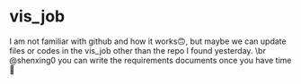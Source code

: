 # vis_job
I am not familiar with github and how it works🙃, but maybe we can update files or codes in the vis_job other than the repo I found yesterday.
\br
@shenxing0 you can write the requirements documents once you have time🤝
